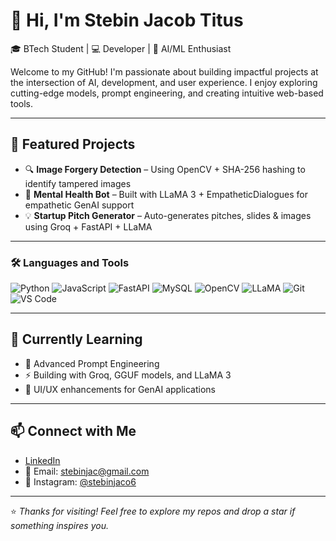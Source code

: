 # 👋 Hi, I'm Stebin Jacob Titus

🎓 BTech Student | 💻 Developer | 🤖 AI/ML Enthusiast

Welcome to my GitHub! I'm passionate about building impactful projects at the intersection of AI, development, and user experience. I enjoy exploring cutting-edge models, prompt engineering, and creating intuitive web-based tools.

---

## 🚀 Featured Projects

- 🔍 **Image Forgery Detection** – Using OpenCV + SHA-256 hashing to identify tampered images  
- 🧠 **Mental Health Bot** – Built with LLaMA 3 + EmpatheticDialogues for empathetic GenAI support  
- 💡 **Startup Pitch Generator** – Auto-generates pitches, slides & images using Groq + FastAPI + LLaMA

---

### 🛠 Languages and Tools
![Python](https://img.shields.io/badge/Python-3776AB?style=for-the-badge&logo=python&logoColor=white)
![JavaScript](https://img.shields.io/badge/JavaScript-F7DF1E?style=for-the-badge&logo=javascript&logoColor=black)
![FastAPI](https://img.shields.io/badge/FastAPI-009688?style=for-the-badge&logo=fastapi&logoColor=white)
![MySQL](https://img.shields.io/badge/MySQL-00758F?style=for-the-badge&logo=mysql&logoColor=white)
![OpenCV](https://img.shields.io/badge/OpenCV-5C3EE8?style=for-the-badge&logo=opencv&logoColor=white)
![LLaMA](https://img.shields.io/badge/LLaMA-AI-black?style=for-the-badge&logo=meta&logoColor=white)
![Git](https://img.shields.io/badge/Git-F05032?style=for-the-badge&logo=git&logoColor=white)
![VS Code](https://img.shields.io/badge/VSCode-007ACC?style=for-the-badge&logo=visualstudiocode&logoColor=white)

---

## 🌱 Currently Learning

- 🧠 Advanced Prompt Engineering  
- ⚡ Building with Groq, GGUF models, and LLaMA 3  
- 🎨 UI/UX enhancements for GenAI applications

---

## 📫 Connect with Me

- [LinkedIn](https://www.linkedin.com/in/stebinjacobtitus/)  
- 📧 Email: [stebinjac@gmail.com](mailto:stebinjac@gmail.com)  
- 📸 Instagram: [@stebinjaco6](https://www.instagram.com/stebinjaco6/)

---

⭐ *Thanks for visiting! Feel free to explore my repos and drop a star if something inspires you.*
